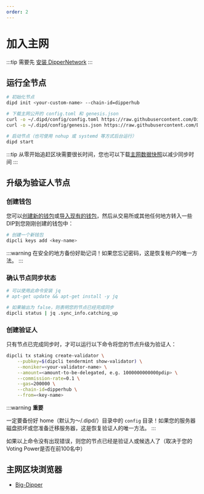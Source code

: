 ```yaml
---
order: 2
---
```


# 加入主网

:::tip
需要先 [安装 DipperNetwork](install.md)
:::

## 运行全节点

```bash
# 初始化节点
dipd init <your-custom-name> --chain-id=dipperhub

# 下载主网公开的 config.toml 和 genesis.json
curl -o ~/.dipd/config/config.toml https://raw.githubusercontent.com/Dipper-Labs/mainnet/master/config/config.toml
curl -o ~/.dipd/config/genesis.json https://raw.githubusercontent.com/Dipper-Labs/mainnet/master/config/genesis.json

# 启动节点（也可使用 nohup 或 systemd 等方式后台运行）
dipd start
```

:::tip
从零开始追赶区块需要很长时间，您也可以下载[主网数据快照](#TODO)以减少同步时间
:::

## 升级为验证人节点

### 创建钱包

您可以[创建新的钱包](../cli-client/keys.md#创建密钥)或[导入现有的钱包](../cli-client/keys.md#通过助记词恢复密钥)，然后从交易所或其他任何地方转入一些DIP到您刚刚创建的钱包中：

```bash
# 创建一个新钱包
dipcli keys add <key-name>
```

:::warning
在安全的地方备份好助记词！如果您忘记密码，这是恢复帐户的唯一方法。
:::

### 确认节点同步状态

```bash
# 可以使用此命令安装 jq
# apt-get update && apt-get install -y jq

# 如果输出为 false，则表明您的节点已经完成同步
dipcli status | jq .sync_info.catching_up
```

### 创建验证人

只有节点已完成同步时，才可以运行以下命令将您的节点升级为验证人：

```bash
dipcli tx staking create-validator \
    --pubkey=$(dipcli tendermint show-validator) \
    --moniker=<your-validator-name> \
    --amount=<amount-to-be-delegated, e.g. 1000000000000pdip> \
    --commission-rate=0.1 \
    --gas=200000 \
    --chain-id=dipperhub \
    --from=<key-name>
```

:::warning
**重要**

一定要备份好 home（默认为〜/.dipd/）目录中的 `config` 目录！如果您的服务器磁盘损坏或您准备迁移服务器，这是恢复验证人的唯一方法。
:::

如果以上命令没有出现错误，则您的节点已经是验证人或候选人了（取决于您的Voting Power是否在前100名中）

## 主网区块浏览器
- [Big-Dipper](https://explorer.dippernetwork.com/)